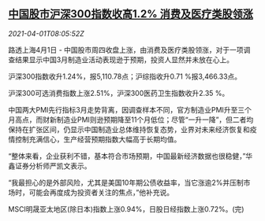 <!--1617265863000-->
[中国股市沪深300指数收高1.2% 消费及医疗类股领涨](https://cn.reuters.com/article/china-stock-market-hea-0401-idCNKBS2BO4P4)
------

<div><i>2021-04-01T08:05:52Z</i></div><p>路透上海4月1日 - 中国股市周四收盘上涨，由消费及医疗类股领涨，对于一项调查结果显示中国3月制造业活动表现逊于预期，投资人显然并未放在心上。</p><p>沪深300指数收升1.24%，报5,110.78点；沪综指收升0.71 %报3,466.33点。</p><p>沪深300可选消费指数上涨2.51%，沪深300医药卫生指数收升2.35 %。</p><p>中国两大PMI先行指标3月走势背离，因调查样本不同，官方制造业PMI升至三个月高点，而财新制造业PMI则逊预期降至11个月低位；尽管“一升一降”，但二者均保持在扩张区间，仍显示中国制造业总体维持恢复态势，业界对未来经济恢复和疫情控制充满信心，生产经营预期指数大幅高于长期均值。</p><p>“整体来看，企业获利不错，基本符合市场预期，中国最新经济数据也很稳健，”华鑫证券分析师严凯文表示。</p><p>“我最担心的是外部风险，尤其是美国10年期公债收益率，当它涨逾2%并压制市场时，可能会再度成为投资者关注的焦点，”他补充说。</p><p>MSCI明晟亚太地区(除日本)指数上涨0.94%，日股日经指数上涨0.72%。(完)</p>
